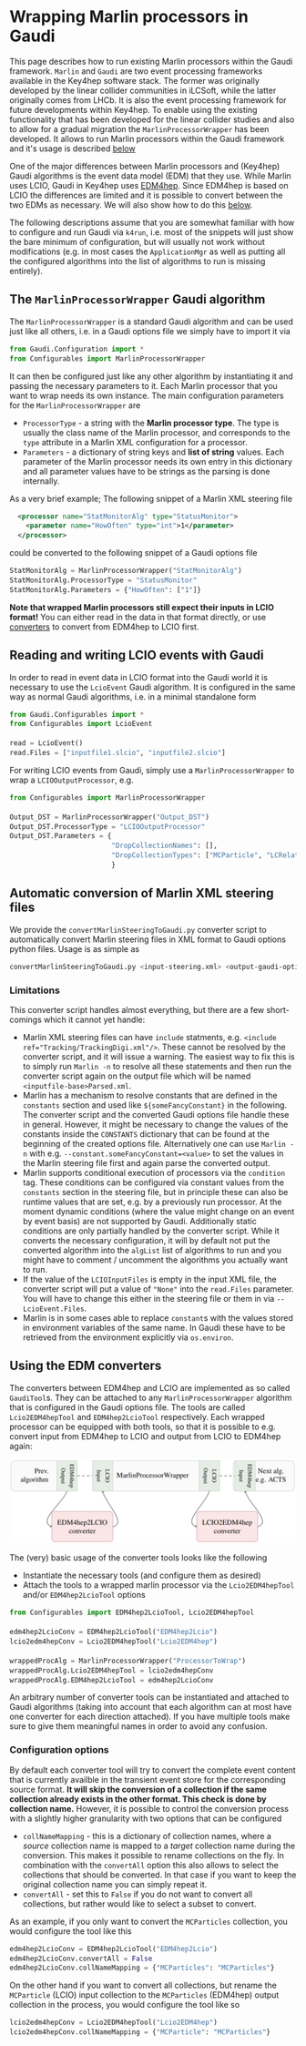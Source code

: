 <!--
Copyright (c) 2019-2023 Key4hep-Project.

This file is part of Key4hep.
See https://key4hep.github.io/key4hep-doc/ for further info.

Licensed under the Apache License, Version 2.0 (the "License");
you may not use this file except in compliance with the License.
You may obtain a copy of the License at

    http://www.apache.org/licenses/LICENSE-2.0

Unless required by applicable law or agreed to in writing, software
distributed under the License is distributed on an "AS IS" BASIS,
WITHOUT WARRANTIES OR CONDITIONS OF ANY KIND, either express or implied.
See the License for the specific language governing permissions and
limitations under the License.
-->
# Wrapping Marlin processors in Gaudi

This page describes how to run existing Marlin processors within the Gaudi
framework. `Marlin` and `Gaudi` are two event processing frameworks available in
the Key4hep software stack. The former was originally developed by the linear
collider communities in iLCSoft, while the latter originally comes from LHCb. It
is also the event processing framework for future developments within Key4hep.
To enable using the existing functionality that has been developed for the
linear collider studies and also to allow for a gradual migration the
`MarlinProcessorWrapper` has been developed. It allows to run Marlin processors
within the Gaudi framework and it's usage is described
[below](#the-marlinprocessorwrapper-gaudi-algorithm)

One of the major differences between Marlin processors and (Key4hep) Gaudi
algorithms is the event data model (EDM) that they use. While Marlin uses LCIO,
Gaudi in Key4hep uses [EDM4hep](https://edm4hep.web.cern.ch). Since EDM4hep is
based on LCIO the differences are limited and it is possible to convert between
the two EDMs as necessary. We will also show how to do this
[below](#using-the-edm-converters).

The following descriptions assume that you are somewhat familiar with how to
configure and run Gaudi via `k4run`, i.e. most of the snippets will just show
the bare minimum of configuration, but will usually not work without
modifications (e.g. in most cases the `ApplicationMgr` as well as putting all
the configured algorithms into the list of algorithms to run is missing
entirely).

## The `MarlinProcessorWrapper` Gaudi algorithm

The `MarlinProcessorWrapper` is a standard Gaudi algorithm and can be used just
like all others, i.e. in a Gaudi options file we simply have to import it via
```python
from Gaudi.Configuration import *
from Configurables import MarlinProcessorWrapper
```

It can then be configured just like any other algorithm by instantiating it and
passing the necessary parameters to it. Each Marlin processor that you want to
wrap needs its own instance. The main configuration parameters for the
`MarlinProcessorWrapper` are
- `ProcessorType` - a string with the **Marlin processor type**. The type is
  usually the class name of the Marlin processor, and corresponds to the `type`
  attribute in a Marlin XML configuration for a processor.
- `Parameters` - a dictionary of string keys and **list of string** values. Each
  parameter of the Marlin processor needs its own entry in this dictionary and
  all parameter values have to be strings as the parsing is done internally.

As a very brief example; The following snippet of a Marlin XML steering file
```xml
  <processor name="StatMonitorAlg" type="StatusMonitor">
    <parameter name="HowOften" type="int">1</parameter>
  </processor>
```

could be converted to the following snippet of a Gaudi options file

```python
StatMonitorAlg = MarlinProcessorWrapper("StatMonitorAlg")
StatMonitorAlg.ProcessorType = "StatusMonitor"
StatMonitorAlg.Parameters = {"HowOften": ["1"]}
```

**Note that wrapped Marlin processors still expect their inputs in LCIO
format!** You can either read in the data in that format directly, or use
[converters](#using-the-edm-converters) to convert from EDM4hep to LCIO first.

## Reading and writing LCIO events with Gaudi

In order to read in event data in LCIO format into the Gaudi world it is
necessary to use the `LcioEvent` Gaudi algorithm. It is configured in the same
way as normal Gaudi algorithms, i.e. in a minimal standalone form

```python
from Gaudi.Configurables import *
from Configurables import LcioEvent

read = LcioEvent()
read.Files = ["inputfile1.slcio", "inputfile2.slcio"]
```

For writing LCIO events from Gaudi, simply use a `MarlinProcessorWrapper` to
wrap a `LCIOOutputProcessor`, e.g.

```python
from Configurables import MarlinProcessorWrapper

Output_DST = MarlinProcessorWrapper("Output_DST")
Output_DST.ProcessorType = "LCIOOutputProcessor"
Output_DST.Parameters = {
                         "DropCollectionNames": [],
                         "DropCollectionTypes": ["MCParticle", "LCRelation", "SimCalorimeterHit"],
                         }
```

## Automatic conversion of Marlin XML steering files

We provide the `convertMarlinSteeringToGaudi.py` converter script to
automatically convert Marlin steering files in XML format to Gaudi options
python files. Usage is as simple as

```bash
convertMarlinSteeringToGaudi.py <input-steering.xml> <output-gaudi-options.py>
```

### Limitations
This converter script handles almost everything, but there are a few
short-comings which it cannot yet handle:
- Marlin XML steering files can have `include` statments, e.g. `<include
  ref="Tracking/TrackingDigi.xml"/>`. These cannot be resolved by the converter
  script, and it will issue a warning. The easiest way to fix this is to simply
  run `Marlin -n` to resolve all these statements and then run the converter
  script again on the output file which will be named
  `<inputfile-base>Parsed.xml`.
- Marlin has a mechanism to resolve constants that are defined in the
  `constants` section and used like `${someFancyConstant}` in the following. The
  converter script and the converted Gaudi options file handle these in general.
  However, it might be necessary to change the values of the constants inside
  the `CONSTANTS` dictionary that can be found at the beginning of the created
  options file. Alternatively one can use `Marlin -n` with e.g.
  `--constant.someFancyConstant=<value>` to set the values in the Marlin
  steering file first and again parse the converted output.
- Marlin supports conditional execution of processors via the `condition` tag.
  These conditions can be configured via constant values from the `constants`
  section in the steering file, but in principle these can also be runtime
  values that are set, e.g. by a previously run processor. At the moment dynamic
  conditions (where the value might change on an event by event basis) are not
  supported by Gaudi. Additionally static conditions are only partially handled
  by the converter script. While it converts the necessary configuration, it
  will by default not put the converted algorithm into the `algList` list of
  algorithms to run and you might have to comment / uncomment the algorithms you
  actually want to run.
- If the value of the `LCIOInputFiles` is empty in the input XML file, the
  converter script will put a value of `"None"` into the `read.Files` parameter.
  You will have to change this either in the steering file or them in via
  `--LcioEvent.Files`.
- Marlin is in some cases able to replace `constant`s with the values stored in
  environment variables of the same name. In Gaudi these have to be retrieved
  from the environment explicitly via `os.environ`.

## Using the EDM converters

The converters between EDM4hep and LCIO are implemented as so called
`GaudiTool`s. They can be attached to any `MarlinProcessorWrapper` algorithm
that is configured in the Gaudi options file. The tools are called
`Lcio2EDM4hepTool` and `EDM4hep2LcioTool` respectively. Each wrapped processor
can be equipped with both tools, so that it is possible to e.g. convert input
from EDM4hep to LCIO and output from LCIO to EDM4hep again:

![](marlin_wrapper_tools.png)

The (very) basic usage of the converter tools looks like the following
- Instantiate the necessary tools (and configure them as desired)
- Attach the tools to a wrapped marlin processor via the `Lcio2EDM4hepTool`
  and/or `EDM4hep2LcioTool` options

```python
from Configurables import EDM4hep2LcioTool, Lcio2EDM4hepTool

edm4hep2LcioConv = EDM4hep2LcioTool("EDM4hep2Lcio")
lcio2edm4hepConv = Lcio2EDM4hepTool("Lcio2EDM4hep")

wrappedProcAlg = MarlinProcessorWrapper("ProcessorToWrap")
wrappedProcAlg.Lcio2EDM4hepTool = lcio2edm4hepConv
wrappedProcAlg.EDM4hep2LcioTool = edm4hep2LcioConv
```

An arbitrary number of converter tools can be instantiated and attached to Gaudi
algorithms (taking into account that each algorithm can at most have one
converter for each direction attached). If you have multiple tools make sure to
give them meaningful names in order to avoid any confusion.

### Configuration options

By default each converter tool will try to convert the complete event content
that is currently availble in the transient event store for the corresponding
source format. **It will skip the conversion of a collection if the same
collection already exists in the other format. This check is done by collection
name.** However, it is possible to control the conversion process with a
slightly higher granularity with two options that can be configured
- `collNameMapping` - this is a dictionary of collection names, where a *source*
  collection name is mapped to a *target* collection name during the conversion.
  This makes it possible to rename collections on the fly. In combination with
  the `convertAll` option this also allows to select the collections that should
  be converted. In that case if you want to keep the original collection name
  you can simply repeat it.
- `convertAll` - set this to `False` if you do not want to convert all
  collections, but rather would like to select a subset to convert.

As an example, if you only want to convert the `MCParticles` collection, you
would configure the tool like this
```python
edm4hep2LcioConv = EDM4hep2LcioTool("EDM4hep2Lcio")
edm4hep2LcioConv.convertAll = False
edm4hep2LcioConv.collNameMapping = {"MCParticles": "MCParticles"}
```

On the other hand if you want to convert all collections, but rename the
`MCParticle` (LCIO) input collection to the `MCParticles` (EDM4hep) output
collection in the process, you would configure the tool like so

```python
lcio2edm4hepConv = Lcio2EDM4hepTool("Lcio2EDM4hep")
lcio2edm4hepConv.collNameMapping = {"MCParticle": "MCParticles"}
```
